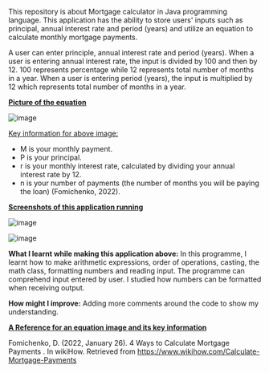 This repository is about Mortgage calculator in Java programming language. This application has the ability to store users' inputs such as principal, annual interest 
rate and period (years) and utilize an equation to calculate monthly mortgage payments.   

A user can enter principle, annual interest rate and period (years). When a user is entering annual interest rate, the input is divided by 100 and then by 12. 100 
represents percentage while 12 represents total number of months in a year. When a user is entering period (years), the input is multiplied by 12 which represents 
total number of months in a year.   

<ins>**Picture of the equation**</ins>

![image](https://user-images.githubusercontent.com/53160725/189313906-73116a47-debf-4957-bfa4-9da2547633df.png)

<ins>Key information for above image:</ins>

-	M is your monthly payment.
- P is your principal.
-	r is your monthly interest rate, calculated by dividing your annual interest rate by 12.
-	n is your number of payments (the number of months you will be paying the loan) (Fomichenko, 2022).

<ins>**Screenshots of this application running**</ins>

![image](https://user-images.githubusercontent.com/53160725/189316205-cdcc571e-8b41-4b1b-a66e-333642d73396.png)

![image](https://user-images.githubusercontent.com/53160725/189316347-6bfdb843-57c0-4409-8081-234af791bcff.png)

**What I learnt while making this application above:** In this programme, I learnt how to make arithmetic expressions, order of operations, casting, the math class, 
formatting numbers and reading input. The programme can comprehend input entered by user. I studied how numbers can be formatted when receiving output. 

**How might I improve:** Adding more comments around the code to show my understanding.

<ins>**A Reference for an equation image and its key information**</ins>

Fomichenko, D. (2022, January 26). 4 Ways to Calculate Mortgage Payments . In wikiHow. Retrieved from https://www.wikihow.com/Calculate-Mortgage-Payments


<!-- # Mortgage-calculator-in-Java
This repository is about Mortgage Calculator application by using IntelliJ IDEA Community Edition 2021.2 software.-->
